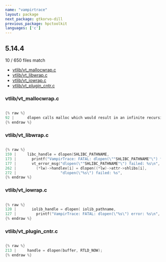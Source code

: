 ```yaml
---
name: "vampirtrace"
layout: package
next_package: gtkorvo-dill
previous_package: hpctoolkit
languages: ['c']
---
```

## 5.14.4
10 / 650 files match

 - [vtlib/vt_mallocwrap.c](#vtlibvt_mallocwrapc)
 - [vtlib/vt_libwrap.c](#vtlibvt_libwrapc)
 - [vtlib/vt_iowrap.c](#vtlibvt_iowrapc)
 - [vtlib/vt_plugin_cntr.c](#vtlibvt_plugin_cntrc)

### vtlib/vt_mallocwrap.c

```c

{% raw %}
92 |      dlopen calls malloc which would result in an infinite recursion when
{% endraw %}

```
### vtlib/vt_libwrap.c

```c

{% raw %}
159 |     libc_handle = dlopen(SHLIBC_PATHNAME,
173 |       printf("VampirTrace: FATAL: dlopen(\""SHLIBC_PATHNAME"\") failed: %s\n",
177 |       vt_error_msg("dlopen(\""SHLIBC_PATHNAME"\") failed: %s\n", dlerror());
262 |         (*lw)->handlev[i] = dlopen((*lw)->attr->shlibs[i],
272 |                    "dlopen(\"%s\") failed: %s",
{% endraw %}

```
### vtlib/vt_iowrap.c

```c

{% raw %}
120 |       iolib_handle = dlopen( iolib_pathname,
127 |         printf("VampirTrace: FATAL: dlopen(\"%s\") error: %s\n", iolib_pathname, dlerror());
{% endraw %}

```
### vtlib/vt_plugin_cntr.c

```c

{% raw %}
213 |     handle = dlopen(buffer, RTLD_NOW);
{% endraw %}

```